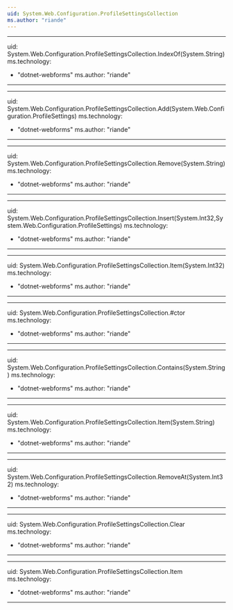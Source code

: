 ```yaml
---
uid: System.Web.Configuration.ProfileSettingsCollection
ms.author: "riande"
---
```


---
uid: System.Web.Configuration.ProfileSettingsCollection.IndexOf(System.String)
ms.technology: 
  - "dotnet-webforms"
ms.author: "riande"
---

---
uid: System.Web.Configuration.ProfileSettingsCollection.Add(System.Web.Configuration.ProfileSettings)
ms.technology: 
  - "dotnet-webforms"
ms.author: "riande"
---

---
uid: System.Web.Configuration.ProfileSettingsCollection.Remove(System.String)
ms.technology: 
  - "dotnet-webforms"
ms.author: "riande"
---

---
uid: System.Web.Configuration.ProfileSettingsCollection.Insert(System.Int32,System.Web.Configuration.ProfileSettings)
ms.technology: 
  - "dotnet-webforms"
ms.author: "riande"
---

---
uid: System.Web.Configuration.ProfileSettingsCollection.Item(System.Int32)
ms.technology: 
  - "dotnet-webforms"
ms.author: "riande"
---

---
uid: System.Web.Configuration.ProfileSettingsCollection.#ctor
ms.technology: 
  - "dotnet-webforms"
ms.author: "riande"
---

---
uid: System.Web.Configuration.ProfileSettingsCollection.Contains(System.String)
ms.technology: 
  - "dotnet-webforms"
ms.author: "riande"
---

---
uid: System.Web.Configuration.ProfileSettingsCollection.Item(System.String)
ms.technology: 
  - "dotnet-webforms"
ms.author: "riande"
---

---
uid: System.Web.Configuration.ProfileSettingsCollection.RemoveAt(System.Int32)
ms.technology: 
  - "dotnet-webforms"
ms.author: "riande"
---

---
uid: System.Web.Configuration.ProfileSettingsCollection.Clear
ms.technology: 
  - "dotnet-webforms"
ms.author: "riande"
---

---
uid: System.Web.Configuration.ProfileSettingsCollection.Item
ms.technology: 
  - "dotnet-webforms"
ms.author: "riande"
---
